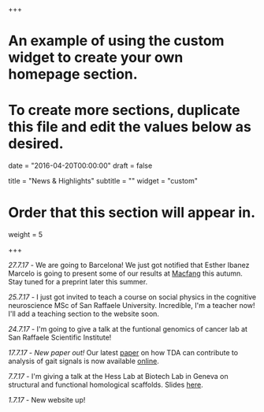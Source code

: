 +++
# An example of using the custom widget to create your own homepage section.
# To create more sections, duplicate this file and edit the values below as desired.

date = "2016-04-20T00:00:00"
draft = false

title = "News & Highlights"
subtitle = ""
widget = "custom"

# Order that this section will appear in.
weight = 5

+++

*27.7.17* - We are going to Barcelona! We just got notified that Esther Ibanez Marcelo is going to present some of our results at [Macfang](morfeo.ffn.ub.edu/macfang/) this autumn. Stay tuned for a preprint later this summer. 

*25.7.17* - I just got invited to teach a course on social physics in the cognitive neuroscience MSc of San Raffaele University. Incredible, I'm a teacher now! I'll add a teaching section to the website soon.

*24.7.17* - I'm going to give a talk at the funtional genomics of cancer lab at San Raffaele Scientific Institute!

*17.7.17* -  *New paper out!* 
Our latest [paper](publication/gait/) on how TDA can contribute to analysis of gait signals is now available [online](https://link.springer.com/epdf/10.1007/s40846-017-0297-2?author_access_token=BkcgdXKG1hVsuVn_19cFY_e4RwlQNchNByi7wbcMAY7myl9h2tNJig_FLyOPBUt3k4nCJxkGb2qxEM5NyVbbOZNE-MJeRr5NBg_zJjtc1HeyEpjay_8V8WGVws49LTKFffLipFNJ8zuE_S1WS43iNg%3D%3D).

*7.7.17* - I'm giving a talk at the Hess Lab at Biotech Lab in Geneva on structural and functional homological scaffolds. Slides [here](https://www.dropbox.com/s/xfbm0wu0fikyyaa/geneva-talk.pdf?dl=0).

*1.7.17* - New website up! 
